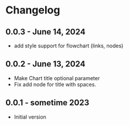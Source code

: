 # Changelog

## 0.0.3 - June 14, 2024
* add style support for flowchart (links, nodes)

## 0.0.2 - June 13, 2024
* Make Chart title optional parameter
* Fix add node for title with spaces.

## 0.0.1 - sometime 2023
* Initial version